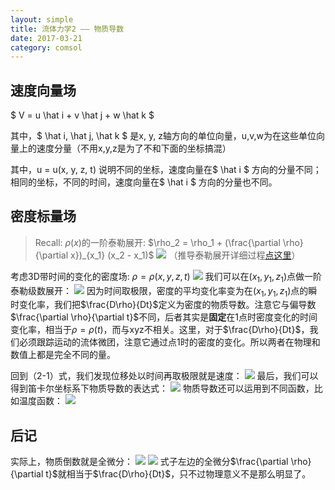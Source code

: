 ```yaml
---
layout: simple
title: 流体力学2 —— 物质导数
date: 2017-03-21
category: comsol
---
```


<script type="text/x-mathjax-config">MathJax.Hub.Config({tex2jax: {inlineMath:[['$','$']]}});</script>
<script type="text/javascript" src="http://cdn.mathjax.org/mathjax/latest/MathJax.js?config=TeX-AMS-MML_HTMLorMML"></script>


## 速度向量场
$ V = u \hat i + v \hat j + w \hat k $

其中，$ \hat i,  \hat j,  \hat k $ 是x, y, z轴方向的单位向量，u,v,w为在这些单位向量上的速度分量（不用x,y,z是为了不和下面的坐标搞混）

其中，u = u(x, y, z, t) 说明不同的坐标，速度向量在$ \hat i $ 方向的分量不同；相同的坐标，不同的时间，速度向量在$ \hat i $ 方向的分量也不同。

## 密度标量场
> Recall: $\rho(x)$的一阶泰勒展开: $\rho_2 = \rho_1 + (\frac{\partial \rho}{\partial x})_{x_1} (x_2 - x_1)$
> ![][image-1]
> （推导泰勒展开详细过程[点这里]()）

考虑3D带时间的变化的密度场: $\rho = \rho (x, y, z, t)$
![][image-2]
我们可以在$(x_1, y_1, z_1)$点做一阶泰勒级数展开：
![][image-3]
因为时间取极限，密度的平均变化率变为在$(x_1, y_1, z_1)$点的瞬时变化率，我们把$\frac{D\rho}{Dt}$定义为密度的物质导数。注意它与偏导数$\frac{\partial \rho}{\partial t}$不同，后者其实是**固定**在1点时密度变化的时间变化率，相当于$\rho = \rho(t)$，而与xyz不相关。这里，对于$\frac{D\rho}{Dt}$，我们必须跟踪运动的流体微团，注意它通过点1时的密度的变化。所以两者在物理和数值上都是完全不同的量。

回到（2-1）式，我们发现位移处以时间再取极限就是速度：
![][image-4]
最后，我们可以得到笛卡尔坐标系下物质导数的表达式：
![][image-5]
物质导数还可以运用到不同函数，比如温度函数：
![][image-6]

## 后记
实际上，物质倒数就是全微分：
![][image-7]
![][image-8]
式子左边的全微分$\frac{\partial \rho}{\partial t}$就相当于$\frac{D\rho}{Dt}$，只不过物理意义不是那么明显了。



[image-1]:	https://cdn-images-1.medium.com/max/800/1*SRUILsf7u6irrEet4sXxdw.png
[image-2]:	https://cdn-images-1.medium.com/max/800/1*8ZvF4DD3lkznW4_-G-vsiA.png
[image-3]:	https://cdn-images-1.medium.com/max/800/1*sYApLIuWTh44IzhPvzJn4Q.png
[image-4]:	https://cdn-images-1.medium.com/max/800/1*LGZD5-1MxvNCgje2-pWbTQ.png
[image-5]:	https://cdn-images-1.medium.com/max/800/1*duABgohrEmksMXgYBFQj5g.png
[image-6]:	https://cdn-images-1.medium.com/max/800/1*B5KT4uHnYxLAAKy2biu5iA.png
[image-7]:	https://cdn-images-1.medium.com/max/800/1*gNv8pTC7Osp4Tjemt18KKg.png
[image-8]:	https://cdn-images-1.medium.com/max/800/1*lqbrXouZt8kh_8jcrAQrVA.png